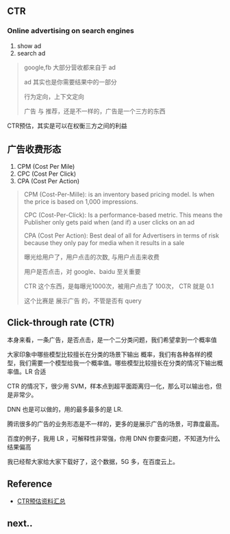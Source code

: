 
## CTR

### Online advertising on search engines

1. show ad
2. search ad

> google,fb 大部分营收都来自于 ad
> 
> ad 其实也是你需要结果中的一部分
> 
> 行为定向，上下文定向
> 
> 广告 与 推荐，还是不一样的，广告是一个三方的东西

CTR预估，其实是可以在权衡三方之间的利益

## 广告收费形态

1. CPM (Cost Per Mile)
2. CPC (Cost Per Click)
3. CPA (Cost Per Action)

> CPM (Cost-Per-Mille): is an inventory based pricing model. Is when the price is based on 1,000 impressions.
>
> CPC (Cost-Per-Click): Is a performance-based metric. This means the Publisher only gets paid when (and if) a user clicks on an ad
>
>
> CPA (Cost Per Action): Best deal of all for Advertisers in terms of risk because they only pay for media when it results in a sale
>
>
> 曝光给用户了，用户点击的次数, 与用户点击来收费
>
> 用户是否点击，对 google、baidu 至关重要
>
> CTR 这个东西，是每曝光1000次，被用户点击了 100次， CTR 就是 0.1
>
> 这个比赛是 展示广告 的，不管是否有 query

## Click-through rate (CTR)

本身来看，一条广告，是否点击，是一个二分类问题，我们希望拿到一个概率值

大家印象中哪些模型比较擅长在分类的场景下输出 概率，我们有各种各样的模型，我们需要一个模型给我一个概率值。哪些模型比较擅长在分类的情况下输出概率值。LR 合适

CTR 的情况下，很少用 SVM，样本点到超平面距离归一化，那么可以输出也，但是非常少。

DNN 也是可以做的，用的最多最多的是 LR.

腾讯很多的广告的业务形态是不一样的，更多的是展示广告的场景，可靠度最高。

百度的例子，我用 LR ，可解释性非常强，你用 DNN 你要查问题，不知道为什么结果偏高

我已经帮大家给大家下载好了，这个数据，5G 多，在百度云上。

## Reference

- [CTR预估资料汇总][1]

## next..

[1]: https://www.zybuluo.com/hanxiaoyang/note/475105

